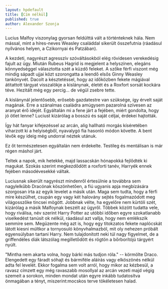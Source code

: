 ```yaml
---
layout: hpdefault
title: [Cím nélkül]
published: true
author: Alexander Szonja
---
```

Lucius Malfoy viszonylag gyorsan feldúlttá vált a történteknek hála. Nem mással, mint a híres-neves Weasley családdal sikerült összefutnia (ráadásul nyílvános helyen, a Czikornyai és Patzában).

A kezdeti, nagyrészt agresszív szóváltásokból elég rövidesen verekedésig fajult az ügy. Miután Rubeus Hagrid is megjelent a helyszínen, elegáns könnyedséggel választotta szét a küzdő feleket. A szőke férfi viszont még mindig sápadt ujjai közt szorongatta a leendő elsős Ginny Weasley tankönyvét. Dacolt a késztetéssel, hogy az időközben fekete mágiával átitattott tárgyat visszalökje a kislánynak, életét és a Roxfort sorsát kockára téve. Hezitált még egy percig... de végül zsebre tette.

A kislánynál jelentősebb, erősebb gazdatestre van szüksége, így érvelt saját magának. Erre a szánalmas családra amúgysem pazarolná szívesen az aranyat érő idejét. Egyáltalán mi a fene járt a fejében, miért gondolta, hogy jó ötlet lenne?
Luciust kizárólag a bosszú és saját céljai, érdekei hajtották.

Így hát fanyar kifejezéssel az arcán, alig hallható morgás kíséretében viharzott ki a helyiségből, nyavalygó fia hasonló módon követte. A bent lévők egy ideig még undorral néztek utánuk.

Ez őt természetesen egyáltalán nem érdekelte. Testileg és mentálisan is már régen máshol járt.

Teltek a napok, mik hetekké, majd lassacskán hónapokká fejlődték ki magukat. Szokás szerint megkezdődött a roxforti tanév, Harryék ennek fejében másodévesekké váltak.

Luciusnak sikerült nagyrészt mindenről értesülnie a továbbra sem nagylelkűbb Dracónak köszönhetően, a fiú ugyanis apja megbízására szorgosan írta az egyik levelet a másik után. Maga sem tudta, hogy a férfi mire készülhet, csupán egy vagy két halovány sejtés fogalmazódott meg világosszőke tincsei mögött. Jobbnak vélte, ha egyelőre nem kürtöli szét, kizárólag a másik Malfoynak beszélt az ügyről. Többek között tudatta vele, hogy riválisa, név szerint Harry Potter az utóbbi időben egyre szokatlanabb viselkedést tanúsít ok nélkül, ráadásul azt vallja, hogy nem emlékszik semmire sem. Megüzente még azt is, hogy egy titokzatos fekete naplócskát látott kiesni múltkor a tornyosuló könyvhalmazból, mit oly nehezen próbált egyensúlyban tartani Harry. Nem tulajdonított neki túl nagy figyelmet, de a griffendéles diák látszólag megilletődött és rögtön a bőrborítójú tárgyért nyúlt.

"Mintha nem akarta volna, hogy bárki más tudjon róla." -- körmölte Draco. Elengedett egy fáradt sóhajt és bármiféle aláírás vagy elköszönés nélkül adta fel levelét. Ekkor fogalma sem volt arról, hogy mikor az kézbesül, a ravasz címzett egy még ravaszabb mosollyal az arcán vezeti majd végig szemeit a sorokon, minden mondat után egyre inkább tudatosítva önmagában a tényt, miszerint:mocskos terve tökéletesen halad.